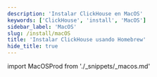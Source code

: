 ```yaml
---
description: 'Instalar ClickHouse en MacOS'
keywords: ['ClickHouse', 'install', 'MacOS']
sidebar_label: 'MacOS'
slug: /install/macOS
title: 'Instalar ClickHouse usando Homebrew'
hide_title: true
---
```


import MacOSProd from './_snippets/_macos.md'

<MacOSProd/>
